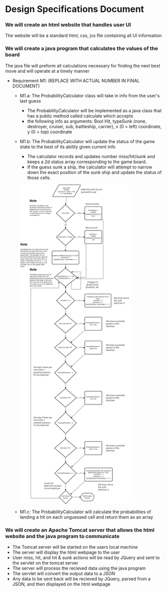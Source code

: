 # Design Specifications Document

### We will create an html website that handles user UI

The website will be a standard html, css, jvs file containing all UI information

### We will create a java program that calculates the values of the board

The java file will preform all calculations necessary for finding the next best move and
will operate at a timely manner

* Requirement M1: (REPLACE WITH ACTUAL NUMBER IN FINAL DOCUMENT) 
	* M1.a: The ProbabilityCalculator class will take in info from the user's last guess
		* The ProbabilityCalculator will be implemented as a java class that has a public method called calculate which accepts 
		* the following info as arguments: Bool Hit, typeSunk (none, destroyer, cruiser, sub, battleship, carrier), x (0 = left) coordinate, y (0 = top) coordinate

	* M1.b: The ProbabilityCalculator will update the status of the game state to the best of its ability given current info
		* The calculator records and updates number miss/hit/sunk and keeps a 2d status array corresponding to the game board.
		* If the guess sunk a ship, the calculator will attempt to narrow down the exact position of the sunk ship and update the status of those cells.

		![Update Game State Diagram](/Images/updateGameState.png)

	* M1.c: The ProbabilityCalculator will calculate the probabilities of landing a hit on each unguessed cell and return them as an array

### We will create an Apache Tomcat server that allows the html website and the java program to communicate

- The Tomcat server will be started on the users local machine
- The server will display the html webpage to the user
- User miss, hit, and hit & sunk actions will be read by JQuery and sent to the servlet on the tomcat server
- The server will process the recieved data using the java program
- The servlet will convert the output data to a JSON
- Any data to be sent back will be recieved by JQuery, parsed from a JSON, and then displayed on the html webpage
